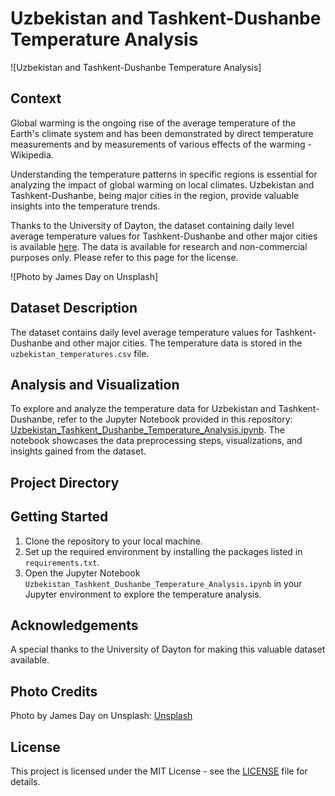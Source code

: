 # Uzbekistan and Tashkent-Dushanbe Temperature Analysis

![Uzbekistan and Tashkent-Dushanbe Temperature Analysis]


## Context

Global warming is the ongoing rise of the average temperature of the Earth's climate system and has been demonstrated by direct temperature measurements and by measurements of various effects of the warming - Wikipedia.

Understanding the temperature patterns in specific regions is essential for analyzing the impact of global warming on local climates. Uzbekistan and Tashkent-Dushanbe, being major cities in the region, provide valuable insights into the temperature trends.

Thanks to the University of Dayton, the dataset containing daily level average temperature values for Tashkent-Dushanbe and other major cities is available [here](https://dataset-link-here). The data is available for research and non-commercial purposes only. Please refer to this page for the license.

![Photo by James Day on Unsplash]

## Dataset Description

The dataset contains daily level average temperature values for Tashkent-Dushanbe and other major cities. The temperature data is stored in the `uzbekistan_temperatures.csv` file.

## Analysis and Visualization

To explore and analyze the temperature data for Uzbekistan and Tashkent-Dushanbe, refer to the Jupyter Notebook provided in this repository: [Uzbekistan_Tashkent_Dushanbe_Temperature_Analysis.ipynb](notebooks/Uzbekistan_Tashkent_Dushanbe_Temperature_Analysis.ipynb). The notebook showcases the data preprocessing steps, visualizations, and insights gained from the dataset.

## Project Directory



## Getting Started

1. Clone the repository to your local machine.
2. Set up the required environment by installing the packages listed in `requirements.txt`.
3. Open the Jupyter Notebook `Uzbekistan_Tashkent_Dushanbe_Temperature_Analysis.ipynb` in your Jupyter environment to explore the temperature analysis.

## Acknowledgements

A special thanks to the University of Dayton for making this valuable dataset available.

## Photo Credits

Photo by James Day on Unsplash: [Unsplash](https://unsplash.com/photos/sample-photo-id)

## License

This project is licensed under the MIT License - see the [LICENSE](LICENSE) file for details.


